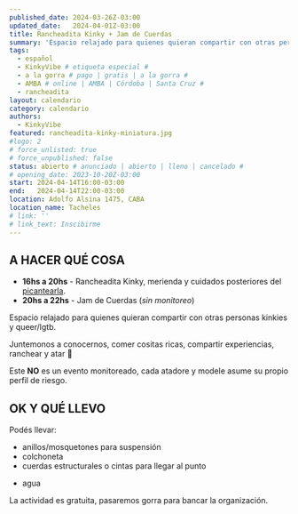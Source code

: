 ```yaml
---
published_date: 2024-03-26Z-03:00
updated_date:   2024-04-01Z-03:00
title: Rancheadita Kinky + Jam de Cuerdas
summary: 'Espacio relajado para quienes quieran compartir con otras personas kinkies y queer/lgtb. Nos juntamos a conocernos, charlar, comer, y atar.'
tags:
  - español
  - KinkyVibe # etiqueta especial #
  - a la gorra # pago | gratis | a la gorra #
  - AMBA # online | AMBA | Córdoba | Santa Cruz #
  - rancheadita
layout: calendario
category: calendario
authors:
  - KinkyVibe
featured: rancheadita-kinky-miniatura.jpg
#logo: 2
# force_unlisted: true
# force_unpublished: false
status: abierto # anunciado | abierto | lleno | cancelado #
# opening_date: 2023-10-20Z-03:00
start: 2024-04-14T16:00-03:00
end:   2024-04-14T22:00-03:00
location: Adolfo Alsina 1475, CABA
location_name: Tacheles
# link: ''
# link_text: Inscibirme
---
```


## A HACER QUÉ COSA

- **16hs a 20hs** - Rancheadita Kinky, merienda y cuidados posteriores del [picantearla](/calendario/picantearla-2024-04).
- **20hs a 22hs** - Jam de Cuerdas (_sin monitoreo_)

Espacio relajado para quienes quieran compartir con otras personas kinkies y queer/lgtb.

Juntemonos a conocernos, comer cositas ricas, compartir experiencias, ranchear y atar 🌈

Este **NO** es un evento monitoreado, cada atadore y modele asume su propio perfil de riesgo.

<!-- Va a estar [Luzi](https://www.instagram.com/manos.magicas.luzi/) alimentándonos vendiendo cositas muy ricas veganas 🔥 -->

## OK Y QUÉ LLEVO

Podés llevar:

- anillos/mosquetones para suspensión
- colchoneta
- cuerdas estructurales o cintas para llegar al punto
<!-- - repelente -->
- agua

La actividad es gratuita, pasaremos gorra para bancar la organización. 